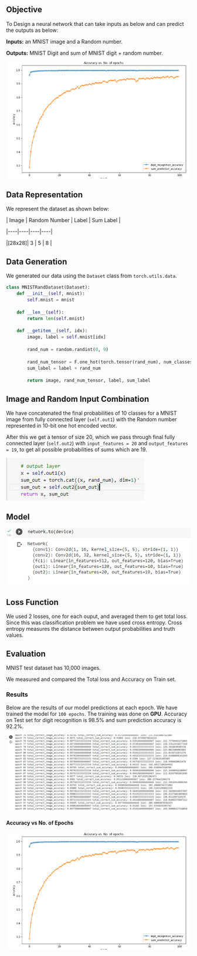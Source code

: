 ## Objective
To Design a neural network that can take inputs as below and can predict the outputs as below:

**Inputs:** an MNIST image and a Random number.

**Outputs:** MNIST Digit and sum of MNIST digit + random number.

![Problem_Statement](https://github.com/pratiksgole/TSAI-Assignments/blob/main/Session_3/images/accuracy.PNG)


## Data Representation
We represent the dataset as shown below:

| Image | Random Number | Label | Sum Label |

|----|----|----|----|

|[28x28]| 3 | 5 | 8 |

## Data Generation
We generated our data using the ``Dataset`` class from ``torch.utils.data``.

```python
class MNISTRandDataset(Dataset):
    def __init__(self, mnist):
        self.mnist = mnist

    def __len__(self):
        return len(self.mnist)

    def __getitem__(self, idx):
        image, label = self.mnist[idx]

        rand_num = random.randint(0, 9)

        rand_num_tensor = F.one_hot(torch.tensor(rand_num), num_classes=10)
        sum_label = label + rand_num

        return image, rand_num_tensor, label, sum_label
```

## Image and Random Input Combination
We have concatenated the final probabilities of 10 classes for a MNIST image from fully connected layer (``self.out1``) with the Random number represented in 10-bit one hot encoded vector.

After this we get a tensor of size 20, which we pass through final fully connected layer (``self.out2``) with ``input_features = 20`` and ``output_features = 19``, to get all possible probabilities of sums which are 19.

![Combination](https://github.com/pratiksgole/TSAI-Assignments/blob/main/Session_3/images/combine_image_num.PNG)


## Model 
![Model_Architecture](https://github.com/pratiksgole/TSAI-Assignments/blob/main/Session_3/images/model.PNG)

## Loss Function
We used 2 losses, one for each ouput, and averaged them to get total loss.
Since this was classification problem we have used cross entropy. Cross entropy measures the  distance between output probabilities and truth values.

## Evaluation
MNIST test dataset has 10,000 images.

We measured and compared the Total loss and Accuracy on Train set. 

### Results
Below are the results of our model predictions at each epoch. We have trained the model for ``100 epochs``. The training was done on **GPU**.
Accuracy on Test set for digit recognition is 98.5% and sum prediction accuracy is 92.2%.

![Training_Logs](https://github.com/pratiksgole/TSAI-Assignments/blob/main/Session_3/images/training_log.PNG)

#### Accuracy vs No. of Epochs
![Accuracy](https://github.com/pratiksgole/TSAI-Assignments/blob/main/Session_3/images/accuracy.PNG)
